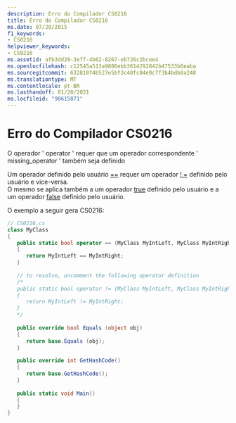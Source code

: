 ```yaml
---
description: Erro do Compilador CS0216
title: Erro do Compilador CS0216
ms.date: 07/20/2015
f1_keywords:
- CS0216
helpviewer_keywords:
- CS0216
ms.assetid: afb3dd29-3eff-4b62-8267-eb726c2bcee4
ms.openlocfilehash: c12545a513a9806ebb3614292842b47533b6eaba
ms.sourcegitcommit: 632818f4b527e5bf3c48fc04e0c7f3b4bdb8a248
ms.translationtype: MT
ms.contentlocale: pt-BR
ms.lasthandoff: 01/20/2021
ms.locfileid: "98615871"
---
```

# <a name="compiler-error-cs0216"></a>Erro do Compilador CS0216

O operador ' operator ' requer que um operador correspondente ' missing_operator ' também seja definido  
  
 Um operador definido pelo usuário [==](../language-reference/operators/equality-operators#equality-operator-) requer um operador [! =](../language-reference/operators/inequality-operators#inequality-operator-) definido pelo usuário e vice-versa.  
 O mesmo se aplica também a um operador [true](../language-reference/operators/true-false-operators.md) definido pelo usuário e a um operador [false](../language-reference/operators/true-false-operators.md) definido pelo usuário.  
  
 O exemplo a seguir gera CS0216:  
  
```csharp  
// CS0216.cs  
class MyClass  
{  
   public static bool operator == (MyClass MyIntLeft, MyClass MyIntRight)   // CS0216  
   {  
      return MyIntLeft == MyIntRight;  
   }  
  
   // to resolve, uncomment the following operator definition  
   /*  
   public static bool operator != (MyClass MyIntLeft, MyClass MyIntRight)  
   {  
      return MyIntLeft != MyIntRight;  
   }  
   */  
  
   public override bool Equals (object obj)  
   {  
      return base.Equals (obj);  
   }  
  
   public override int GetHashCode()  
   {  
      return base.GetHashCode();  
   }  
  
   public static void Main()  
   {  
   }  
}  
```
